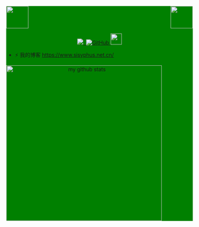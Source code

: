 <div style="background: green ">
<!-- top left -->
<div>
    <img src="https://emojis.slackmojis.com/emojis/images/1563480763/5999/meow_party.gif" width="60" height="60"/> 
    <img src="https://emojis.slackmojis.com/emojis/images/1563480763/5999/meow_party.gif" width="60" height="60" align="right"/> 
</div>


<!-- first row -->
<p align="center">
<a href="https://www.sisyphus.net.cn"><img src="https://komarev.com/ghpvc/?username=kurtloong">&nbsp;&nbsp;<img alt="GitHub" src="https://img.shields.io/badge/dynamic/json?logo=github&label=GitHub+Followers&labelColor=282c34&color=181717&query=%24.data.totalSubs&url=https%3A%2F%2Fapi.spencerwoo.com%2Fsubstats%2F%3Fsource%3Dgithub%26queryKey%3Dkurtloong&longCache=true">
</a>

<img src="https://media.giphy.com/media/WUlplcMpOCEmTGBtBW/giphy.gif" width="30">

- ⚡ 我的博客 https://www.sisyphus.net.cn/


<!-- status codes -->
<a align="center" href="https://arshiamidos.github.io">
    <img src="https://github-readme-stats.vercel.app/api?username=kurtloong&show_icons=true&theme=tokyonight" alt="my github stats" width="420"/>
</a>
